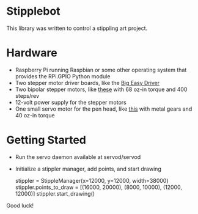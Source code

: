 Stipplebot
==========

This library was written to control a stippling art project. 

# Hardware 

- Raspberry Pi running Raspbian or some other operating system that provides the RPi.GPIO Python module
- Two stepper motor driver boards, like the [Big Easy Driver](https://www.sparkfun.com/products/11876)
- Two bipolar stepper motors, like [these](https://www.sparkfun.com/products/10846) with 68 oz-in torque and 400 steps/rev
- 12-volt power supply for the stepper motors
- One small servo motor for the pen head, like [this](https://www.sparkfun.com/products/10333) with metal gears and 40 oz-in torque

# Getting Started

- Run the servo daemon available at servod/servod
- Initialize a stippler manager, add points, and start drawing

    stippler = StippleManager(x=12000, y=12000, width=38000)
    stippler.points_to_draw = [(16000, 20000), (8000, 10000), (12000, 12000)]
    stippler.start_drawing()

Good luck!